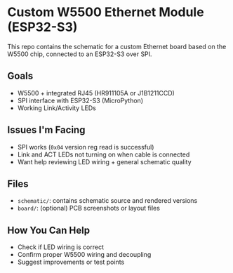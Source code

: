 
# Custom W5500 Ethernet Module (ESP32-S3)

This repo contains the schematic for a custom Ethernet board based on the W5500 chip, connected to an ESP32-S3 over SPI.

## Goals
- W5500 + integrated RJ45 (HR911105A or J1B1211CCD)
- SPI interface with ESP32-S3 (MicroPython)
- Working Link/Activity LEDs

## Issues I'm Facing
- SPI works (`0x04` version reg read is successful)
- Link and ACT LEDs not turning on when cable is connected
- Want help reviewing LED wiring + general schematic quality

## Files
- `schematic/`: contains schematic source and rendered versions
- `board/`: (optional) PCB screenshots or layout files

## How You Can Help
- Check if LED wiring is correct
- Confirm proper W5500 wiring and decoupling
- Suggest improvements or test points
